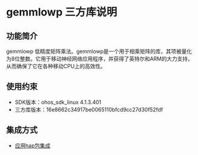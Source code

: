 # gemmlowp 三方库说明
## 功能简介
gemmlowp 低精度矩阵乘法。gemmlowp是一个用于相乘矩阵的库，其项被量化为8位整数。它用于移动神经网络应用程序，并获得了英特尔和ARM的大力支持，从而确保了它在各种移动CPU上的高效性。 
## 使用约束
- SDK版本：ohos_sdk_linux 4.1.3.401
- 三方库版本：16e8662c34917be0065110bfcd9cc27d30f52fdf

## 集成方式
+ [应用hap包集成](docs/hap_integrate.md)
